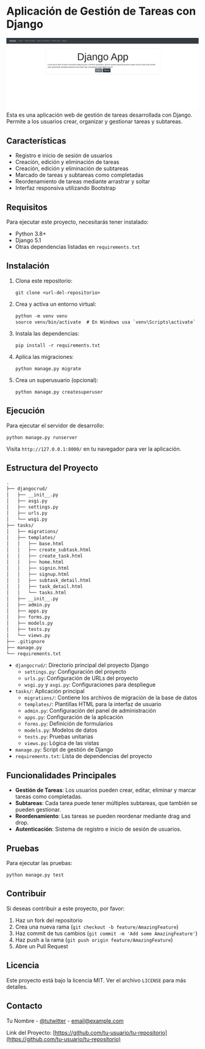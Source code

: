 # Aplicación de Gestión de Tareas con Django
![Django Logo](Django.png)
Esta es una aplicación web de gestión de tareas desarrollada con Django. Permite a los usuarios crear, organizar y gestionar tareas y subtareas.

## Características

- Registro e inicio de sesión de usuarios
- Creación, edición y eliminación de tareas
- Creación, edición y eliminación de subtareas
- Marcado de tareas y subtareas como completadas
- Reordenamiento de tareas mediante arrastrar y soltar
- Interfaz responsiva utilizando Bootstrap

## Requisitos

Para ejecutar este proyecto, necesitarás tener instalado:

- Python 3.8+
- Django 5.1
- Otras dependencias listadas en `requirements.txt`

## Instalación

1. Clona este repositorio:
   ```
   git clone <url-del-repositorio>
   ```
2. Crea y activa un entorno virtual:
   ```
   python -m venv venv
   source venv/bin/activate  # En Windows usa `venv\Scripts\activate`
   ```
3. Instala las dependencias:
   ```
   pip install -r requirements.txt
   ```
4. Aplica las migraciones:
   ```
   python manage.py migrate
   ```
5. Crea un superusuario (opcional):
   ```
   python manage.py createsuperuser
   ```

## Ejecución

Para ejecutar el servidor de desarrollo:

```
python manage.py runserver
```

Visita `http://127.0.0.1:8000/` en tu navegador para ver la aplicación.

## Estructura del Proyecto

```
.
├── djangocrud/
│   ├── __init__.py
│   ├── asgi.py
│   ├── settings.py
│   ├── urls.py
│   └── wsgi.py
├── tasks/
│   ├── migrations/
│   ├── templates/
│   │   ├── base.html
│   │   ├── create_subtask.html
│   │   ├── create_task.html
│   │   ├── home.html
│   │   ├── signin.html
│   │   ├── signup.html
│   │   ├── subtask_detail.html
│   │   ├── task_detail.html
│   │   └── tasks.html
│   ├── __init__.py
│   ├── admin.py
│   ├── apps.py
│   ├── forms.py
│   ├── models.py
│   ├── tests.py
│   └── views.py
├── .gitignore
├── manage.py
└── requirements.txt
```

- `djangocrud/`: Directorio principal del proyecto Django
  - `settings.py`: Configuración del proyecto
  - `urls.py`: Configuración de URLs del proyecto
  - `wsgi.py` y `asgi.py`: Configuraciones para despliegue
- `tasks/`: Aplicación principal
  - `migrations/`: Contiene los archivos de migración de la base de datos
  - `templates/`: Plantillas HTML para la interfaz de usuario
  - `admin.py`: Configuración del panel de administración
  - `apps.py`: Configuración de la aplicación
  - `forms.py`: Definición de formularios
  - `models.py`: Modelos de datos
  - `tests.py`: Pruebas unitarias
  - `views.py`: Lógica de las vistas
- `manage.py`: Script de gestión de Django
- `requirements.txt`: Lista de dependencias del proyecto

## Funcionalidades Principales

- **Gestión de Tareas**: Los usuarios pueden crear, editar, eliminar y marcar tareas como completadas.
- **Subtareas**: Cada tarea puede tener múltiples subtareas, que también se pueden gestionar.
- **Reordenamiento**: Las tareas se pueden reordenar mediante drag and drop.
- **Autenticación**: Sistema de registro e inicio de sesión de usuarios.

## Pruebas

Para ejecutar las pruebas:

```
python manage.py test
```

## Contribuir

Si deseas contribuir a este proyecto, por favor:

1. Haz un fork del repositorio
2. Crea una nueva rama (`git checkout -b feature/AmazingFeature`)
3. Haz commit de tus cambios (`git commit -m 'Add some AmazingFeature'`)
4. Haz push a la rama (`git push origin feature/AmazingFeature`)
5. Abre un Pull Request

## Licencia

Este proyecto está bajo la licencia MIT. Ver el archivo `LICENSE` para más detalles.

## Contacto

Tu Nombre - [@tutwitter](https://twitter.com/tutwitter) - email@example.com

Link del Proyecto: [https://github.com/tu-usuario/tu-repositorio](https://github.com/tu-usuario/tu-repositorio)

